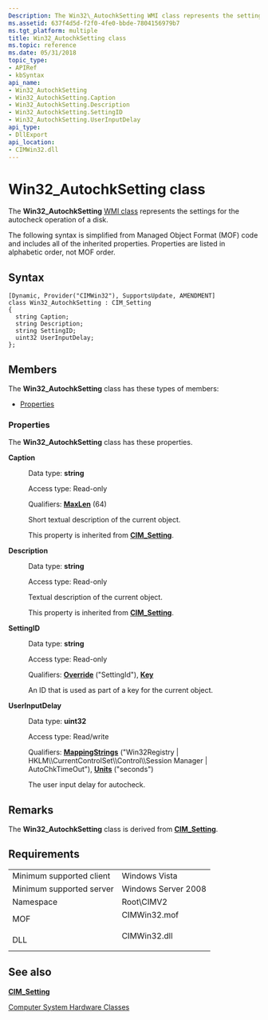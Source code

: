 ```yaml
---
Description: The Win32\_AutochkSetting WMI class represents the settings for the autocheck operation of a disk.
ms.assetid: 637f4d5d-f2f0-4fe0-bbde-7804156979b7
ms.tgt_platform: multiple
title: Win32_AutochkSetting class
ms.topic: reference
ms.date: 05/31/2018
topic_type: 
- APIRef
- kbSyntax
api_name: 
- Win32_AutochkSetting
- Win32_AutochkSetting.Caption
- Win32_AutochkSetting.Description
- Win32_AutochkSetting.SettingID
- Win32_AutochkSetting.UserInputDelay
api_type: 
- DllExport
api_location: 
- CIMWin32.dll
---
```


# Win32\_AutochkSetting class

The **Win32\_AutochkSetting** [WMI class](/windows/desktop/WmiSdk/retrieving-a-class) represents the settings for the autocheck operation of a disk.

The following syntax is simplified from Managed Object Format (MOF) code and includes all of the inherited properties. Properties are listed in alphabetic order, not MOF order.

## Syntax

``` syntax
[Dynamic, Provider("CIMWin32"), SupportsUpdate, AMENDMENT]
class Win32_AutochkSetting : CIM_Setting
{
  string Caption;
  string Description;
  string SettingID;
  uint32 UserInputDelay;
};
```

## Members

The **Win32\_AutochkSetting** class has these types of members:

-   [Properties](#properties)

### Properties

The **Win32\_AutochkSetting** class has these properties.

<dl> <dt>

**Caption**
</dt> <dd> <dl> <dt>

Data type: **string**
</dt> <dt>

Access type: Read-only
</dt> <dt>

Qualifiers: [**MaxLen**](/windows/desktop/WmiSdk/standard-qualifiers) (64)
</dt> </dl>

Short textual description of the current object.

This property is inherited from [**CIM\_Setting**](cim-setting.md).

</dd> <dt>

**Description**
</dt> <dd> <dl> <dt>

Data type: **string**
</dt> <dt>

Access type: Read-only
</dt> </dl>

Textual description of the current object.

This property is inherited from [**CIM\_Setting**](cim-setting.md).

</dd> <dt>

**SettingID**
</dt> <dd> <dl> <dt>

Data type: **string**
</dt> <dt>

Access type: Read-only
</dt> <dt>

Qualifiers: [**Override**](/windows/desktop/WmiSdk/standard-qualifiers) ("SettingId"), [**Key**](/windows/desktop/WmiSdk/key-qualifier)
</dt> </dl>

An ID that is used as part of a key for the current object.

</dd> <dt>

**UserInputDelay**
</dt> <dd> <dl> <dt>

Data type: **uint32**
</dt> <dt>

Access type: Read/write
</dt> <dt>

Qualifiers: [**MappingStrings**](/windows/desktop/WmiSdk/standard-qualifiers) ("Win32Registry \| HKLM\\\\CurrentControlSet\\\\Control\\\\Session Manager \| AutoChkTimeOut"), [**Units**](/windows/desktop/WmiSdk/standard-qualifiers) ("seconds")
</dt> </dl>

The user input delay for autocheck.

</dd> </dl>

## Remarks

The **Win32\_AutochkSetting** class is derived from [**CIM\_Setting**](cim-setting.md).

## Requirements



|                                     |                                                                                         |
|-------------------------------------|-----------------------------------------------------------------------------------------|
| Minimum supported client<br/> | Windows Vista<br/>                                                                |
| Minimum supported server<br/> | Windows Server 2008<br/>                                                          |
| Namespace<br/>                | Root\\CIMV2<br/>                                                                  |
| MOF<br/>                      | <dl> <dt>CIMWin32.mof</dt> </dl> |
| DLL<br/>                      | <dl> <dt>CIMWin32.dll</dt> </dl> |



## See also

<dl> <dt>

[**CIM\_Setting**](cim-setting.md)
</dt> <dt>

[Computer System Hardware Classes](computer-system-hardware-classes.md)
</dt> </dl>

 

